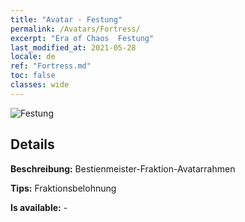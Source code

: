 ```yaml
---
title: "Avatar - Festung"
permalink: /Avatars/Fortress/
excerpt: "Era of Chaos  Festung"
last_modified_at: 2021-05-28
locale: de
ref: "Fortress.md"
toc: false
classes: wide
---
```

 ![Festung](/images/a/avatarFrame_46.png)

## Details

 **Beschreibung:** Bestienmeister-Fraktion-Avatarrahmen 

 **Tips:** Fraktionsbelohnung 

 **Is available:**  - 

